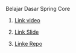 Belajar Dasar Spring Core

1. [Link video](https://www.youtube.com/watch?v=VM3rwdMBORY&list=PL-CtdCApEFH8bV3sla0QfmMnJQ4YX_wR1)

2. [Link Slide](https://docs.google.com/presentation/d/1I50ccViLOjUh9oMipLfPpsWWqKuoszhN4tDJ4xBJw5U/edit#slide=id.gedae03d015_0_1488)

3. [Linke Repo](https://github.com/ProgrammerZamanNow/belajar-spring-dasar)
